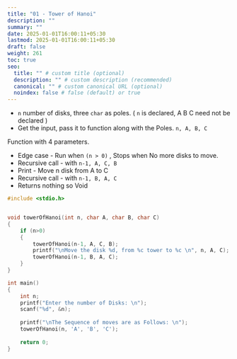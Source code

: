 ```yaml
---
title: "01 - Tower of Hanoi"
description: ""
summary: ""
date: 2025-01-01T16:00:11+05:30
lastmod: 2025-01-01T16:00:11+05:30
draft: false
weight: 261
toc: true
seo:
  title: "" # custom title (optional)
  description: "" # custom description (recommended)
  canonical: "" # custom canonical URL (optional)
  noindex: false # false (default) or true
---
```




* `n` number of disks, three `char` as poles. ( `n` is declared, A B C need not be declared )  
* Get the input, pass it to function along with the Poles. `n, A, B, C`

Function with 4 parameters.
* Edge case - Run when `(n > 0)` , Stops when No more disks to move.
* Recursive call - with `n-1, A, C, B`
* Print - Move n disk from A to C
* Recursive call - with `n-1, B, A, C`
* Returns nothing so Void


```c
#include <stdio.h>


void towerOfHanoi(int n, char A, char B, char C)
{
	if (n>0)
	{
		towerOfHanoi(n-1, A, C, B);
		printf("\nMove the disk %d, from %c tower to %c \n", n, A, C);
		towerOfHanoi(n-1, B, A, C);
	}	
}

int main()
{
	int n;
	printf("Enter the number of Disks: \n");
	scanf("%d", &n);
	
	printf("\nThe Sequence of moves are as Follows: \n");
	towerOfHanoi(n, 'A', 'B', 'C');
	
	return 0;
}

```

